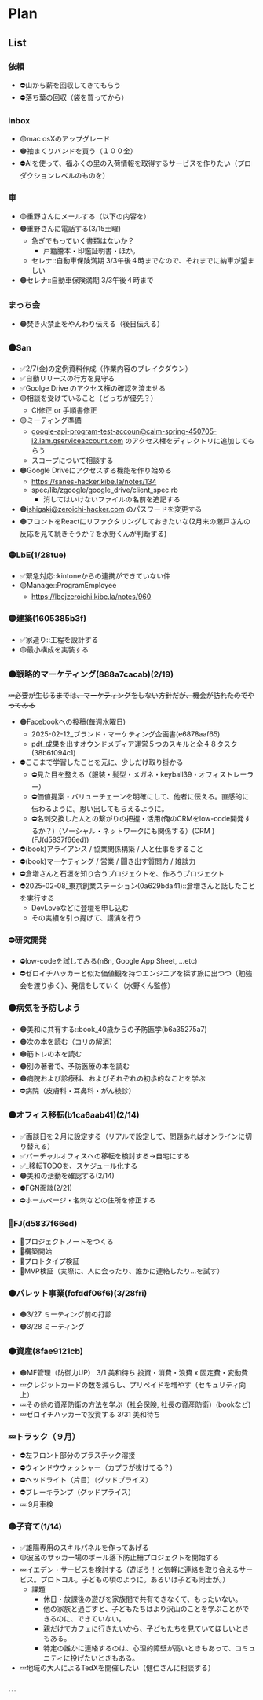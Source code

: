 # Plan
## List
### 依頼
- ⛔️山から薪を回収してきてもらう
- ⛔️落ち葉の回収（袋を買ってから）

### inbox
- 🟡mac osXのアップグレード
- 🟠袖まくりバンドを買う（１００金）
- ⛔️AIを使って、福ふくの里の入荷情報を取得するサービスを作りたい（プロダクションレベルのものを）

### 車
- 🟡重野さんにメールする（以下の内容を）
- 🟠重野さんに電話する(3/15土曜)
  - 急ぎでもっていく書類はないか？
    - 戸籍謄本・印鑑証明書・ほか。
  - セレナ::自動車保険満期 3/3午後４時までなので、それまでに納車が望ましい
- 🟠セレナ::自動車保険満期 3/3午後４時まで

### まっち会
- 🟠焚き火禁止をやんわり伝える（後日伝える）

### 🟠San
- ✅2/7(金)の定例資料作成（作業内容のブレイクダウン）
- ✅自動リリースの行方を見守る
- ✅Goolge Drive のアクセス権の確認を済ませる
- 🟡相談を受けていること（どっちが優先？）
  - CI修正 or 手順書修正
- 🟡ミーティング準備
  - google-api-program-test-accoun@calm-spring-450705-i2.iam.gserviceaccount.com のアクセス権をディレクトリに追加してもらう
  - スコープについて相談する
- 🟠Google Driveにアクセスする機能を作り始める
  - https://sanes-hacker.kibe.la/notes/134
  - spec/lib/zgoogle/google_drive/client_spec.rb
    - 消してはいけないファイルの名前を追記する
- 🟠ishigaki@zeroichi-hacker.com のパスワードを変更する
- 🟠フロントをReactにリファクタリングしておきたいな(2月末の瀬戸さんの反応を見て続きそうか？を水野くんが判断する)

### 🟡LbE(1/28tue)
- ✅緊急対応::kintoneからの連携ができていない件
- 🟡Manage::ProgramEmployee
  - https://lbejzeroichi.kibe.la/notes/960

### 🟡建築(1605385b3f)
- ✅家造り::工程を設計する
- 🟡最小構成を実装する

### 🟠戦略的マーケティング(888a7cacab)(2/19)
~~💤必要が生じるまでは、マーケティングをしない方針だが、機会が訪れたのでやってみる~~
- 🟠Facebookへの投稿(毎週水曜日)
  - 2025-02-12_ブランド・マーケティング企画書(e6878aaf65)
  - pdf_成果を出すオウンドメディア運営５つのスキルと全４８タスク(38b6f094c1)
- ⛔️ここまで学習したことを元に、少しだけ取り掛かる
  - ⛔️見た目を整える（服装・髪型・メガネ・keyball39・オフィストレーラー）
  - ⛔️価値提案・バリューチェーンを明確にして、他者に伝える。直感的に伝わるように。思い出してもらえるように。
  - ⛔️名刺交換した人との繋がりの把握・活用(俺のCRMをlow-code開発するか？)（ソーシャル・ネットワークにも関係する）(CRM )(FJ(d5837f66ed))
- ⛔️(book)アライアンス / 協業関係構築 / 人と仕事をすること
- ⛔️(book)マーケティング / 営業 / 聞き出す質問力 / 雑談力
- ⛔️倉増さんと石垣を知り合うプロジェクトを、作ろうプロジェクト
- ⛔️2025-02-08_東京創業ステーション(0a629bda41)::倉増さんと話したことを実行する
  - DevLoveなどに登壇を申し込む
  - その実績を引っ提げて、講演を行う


### ⛔️研究開発
- ⛔️low-codeを試してみる(n8n, Google App Sheet, ...etc)
- ⛔️ゼロイチハッカーと似た価値観を持つエンジニアを探す旅に出つつ（勉強会を渡り歩く）、発信をしていく（水野くん監修）

### 🟠病気を予防しよう
- 🟠美和に共有する::book_40歳からの予防医学(b6a35275a7)
- 🟠次の本を読む（コリの解消）
- 🟠筋トレの本を読む
- 🟠別の著者で、予防医療の本を読む
- 🟠病院および診療科、およびそれぞれの初歩的なことを学ぶ
- ⛔️病院（皮膚科・耳鼻科・がん検診）

### 🟠オフィス移転(b1ca6aab41)(2/14)
- ✅面談日を２月に設定する（リアルで設定して、問題あればオンラインに切り替える）
- ✅バーチャルオフィスへの移転を検討する→自宅にする
- ✅_移転TODOを、スケジュール化する
- 🟠美和の活動を確認する(2/14)
- ⛔️FGN面談(2/21)
- ⛔️ホームページ・名刺などの住所を修正する

### 🐢FJ(d5837f66ed)
- 🐢プロジェクトノートをつくる
- 🐢構築開始
- 🐢プロトタイプ検証
- 🐢MVP検証（実際に、人に会ったり、誰かに連絡したり...を試す）


### 🟠パレット事業(fcfddf06f6)(3/28fri)
- 🟠3/27 ミーティング前の打診
- 🟠3/28 ミーティング

### 🟠資産(8fae9121cb)
- 🟠MF管理（防御力UP） 3/1 美和待ち 投資・消費・浪費 x 固定費・変動費
- 💤クレジットカードの数を減らし、プリペイドを増やす（セキュリティ向上）
- 💤その他の資産防衛の方法を学ぶ（社会保険, 社長の資産防衛）(bookなど)
- 💤ゼロイチハッカーで投資する 3/31 美和待ち

### 💤トラック（９月）
- ⛔️左フロント部分のプラスチック溶接
- ⛔️ウィンドウウォッシャー（カプラが抜けてる？）
- ⛔️ヘッドライト（片目）（グッドプライス）
- ⛔️ブレーキランプ（グッドプライス）
- 💤 9月車検

### 🟡子育て(1/14)
- ✅雄陽専用のスキルパネルを作ってあげる
- 🟡波呂のサッカー場のボール落下防止柵プロジェクトを開始する
- 💤イエデン・サービスを検討する（遊ぼう！と気軽に連絡を取り合えるサービス。プロトコル。子どもの頃のように。あるいは子ども同士が。）
  - 課題
    - 休日・放課後の遊びを家族間で共有できなくて、もったいない。
    - 他の家族と過ごすと、子どもたちはより沢山のことを学ぶことができるのに、できていない。
    - 親だけでカフェに行きたいから、子どもたちを見ていてほしいときもある。
    - 特定の誰かに連絡するのは、心理的障壁が高いときもあって、コミュニティに投げたいときもある。
- 💤地域の大人によるTedXを開催したい（健仁さんに相談する）

### ...
















